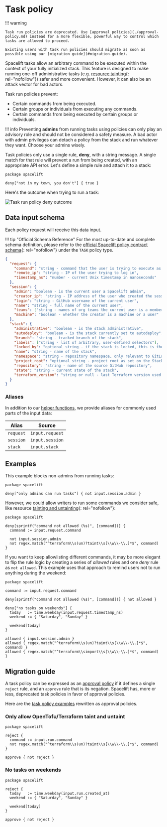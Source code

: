 # Task policy

!!! warning

    Task run policies are deprecated. Use [approval policies](./approval-policy.md) instead for a more flexible, powerful way to control which tasks are allowed to proceed.

    Existing users with task run policies should migrate as soon as possible using our [migration guide](#migration-guide).

Spacelift tasks allow an arbitrary command to be executed within the context of your fully initialized stack. This feature is designed to make running one-off administrative tasks (e.g. [resource tainting](https://www.terraform.io/docs/commands/taint.html){: rel="nofollow"}) safer and more convenient. However, it can also be an attack vector for bad actors.

Task run policies prevent:

- Certain commands from being executed.
- Certain groups or individuals from executing any commands.
- Certain commands from being executed by certain groups or individuals.

!!! info
    Preventing **admins** from running tasks using policies can only play an advisory role and should not be considered a safety measure. A bad actor with admin privileges can detach a policy from the stack and run whatever they want. Choose your admins wisely.

Task policies only use a single rule, **deny**, with a string message. A single match for that rule will prevent a run from being created, with an appropriate API error. Let's define a simple rule and attach it to a stack:

```opa
package spacelift

deny["not in my town, you don't"] { true }
```

Here's the outcome when trying to run a task:

![Task run policy deny outcome](<../../assets/screenshots/Tasks_·_Stack_managed_by_Spacelift.png>)

## Data input schema

Each policy request will receive this data input.

!!! tip "Official Schema Reference"
    For the most up-to-date and complete schema definition, please refer to the [official Spacelift policy contract schema](https://app.spacelift.io/.well-known/policy-contract.json){: rel="nofollow"} under the `TASK` policy type.

```json
{
  "request": {
    "command": "string - command that the user is trying to execute as task",
    "remote_ip": "string - IP of the user trying to log in",
    "timestamp_ns": "number - current Unix timestamp in nanoseconds"
  },
  "session": {
    "admin": "boolean - is the current user a Spacelift admin",
    "creator_ip": "string - IP address of the user who created the session",
    "login": "string - GitHub username of the current user",
    "name": "string - full name of the current user",
    "teams": ["string - names of org teams the current user is a member of"],
    "machine": "boolean - whether the creator is a machine or a user"
  },
  "stack": {
    "administrative": "boolean - is the stack administrative",
    "autodeploy": "boolean - is the stack currently set to autodeploy",
    "branch": "string - tracked branch of the stack",
    "labels": ["string - list of arbitrary, user-defined selectors"],
    "locked_by": "optional string - if the stack is locked, this is the name of the user who did it",
    "name": "string - name of the stack",
    "namespace": "string - repository namespace, only relevant to GitLab repositories",
    "project_root": "optional string - project root as set on the Stack, if any",
    "repository": "string - name of the source GitHub repository",
    "state": "string - current state of the stack",
    "terraform_version": "string or null - last Terraform version used to apply changes"
  }
}
```

### Aliases

In addition to our [helper functions](./README.md#helper-functions), we provide aliases for commonly used parts of the input data:

| Alias     | Source          |
|-----------|-----------------|
| `request` | `input.request` |
| `session` | `input.session` |
| `stack`   | `input.stack`   |

## Examples

This example blocks non-admins from running tasks:

```opa
package spacelift

deny["only admins can run tasks"] { not input.session.admin }
```

However, we could allow writers to run some commands we consider safe, like resource [tainting and untainting](https://www.terraform.io/docs/commands/taint.html){: rel="nofollow"}:

```opa
package spacelift

deny[sprintf("command not allowed (%s)", [command])] {
  command := input.request.command

  not input.session.admin
  not regex.match("^terraform\\s(un)?taint\\s[\\w\\-\\.]*$", command)
}
```

If you want to keep allowlisting different commands, it may be more elegant to flip the rule logic by creating a series of _allowed_ rules and one _deny_ rule as `not allowed`. This example uses that approach to remind users not to run anything during the weekend:

```opa
package spacelift

command := input.request.command

deny[sprintf("command not allowed (%s)", [command])] { not allowed }

deny["no tasks on weekends"] {
  today   := time.weekday(input.request.timestamp_ns)
  weekend := { "Saturday", "Sunday" }

  weekend[today]
}

allowed { input.session.admin }
allowed { regex.match("^terraform\\s(un)?taint\\s[\\w\\-\\.]*$", command) }
allowed { regex.match("^terraform\\simport\\s[\\w\\-\\.]*$", command) }
```

## Migration guide

A task policy can be expressed as an [approval policy](./approval-policy.md) if it defines a single `reject` rule, and an `approve` rule that is its negation. Spacelift has, more or less, deprecated task policies in favor of approval policies.

Here are the [task policy examples](#examples) rewritten as approval policies.

### Only allow OpenTofu/Terraform taint and untaint

```opa
package spacelift

reject {
  command := input.run.command
  not regex.match("^terraform\\s(un)?taint\\s[\\w\\-\\.]*$", command)
}

approve { not reject }
```

### No tasks on weekends

```opa
package spacelift

reject {
  today   := time.weekday(input.run.created_at)
  weekend := { "Saturday", "Sunday" }

  weekend[today]
}

approve { not reject }
```

